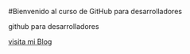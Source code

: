 #Bienvenido al curso de GitHub para desarrolladores

github para desarrolladores

[visita mi Blog](http://fayerwayer.com)
